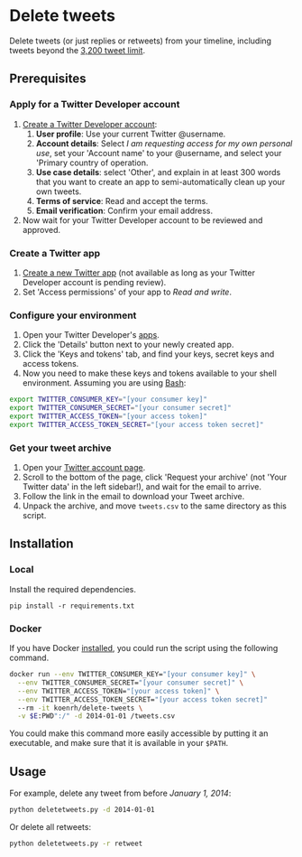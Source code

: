 # Delete tweets

Delete tweets (or just replies or retweets) from your timeline, including tweets
beyond the [3,200 tweet limit](https://web.archive.org/web/20131019125213/https://dev.twitter.com/discussions/276).

## Prerequisites

### Apply for a Twitter Developer account

1. [Create a Twitter Developer account](https://developer.twitter.com/en/apply):
    1. **User profile**: Use your current Twitter @username.
    1. **Account details**: Select *I am requesting access for my own personal use*,
      set your 'Account name' to your @username, and select your 'Primary country
      of operation.
    1. **Use case details**: select 'Other', and explain in at least 300 words that
      you want to create an app to semi-automatically clean up your own tweets.
    1. **Terms of service**: Read and accept the terms.
    1. **Email verification**: Confirm your email address.
1. Now wait for your Twitter Developer account to be reviewed and approved.

### Create a Twitter app

1. [Create a new Twitter app](https://developer.twitter.com/en/apps/create) (not
  available as long as your Twitter Developer account is pending review).
1. Set 'Access permissions' of your app to *Read and write*.

### Configure your environment

1. Open your Twitter Developer's [apps](https://developer.twitter.com/en/apps).
1. Click the 'Details' button next to your newly created app.
1. Click the 'Keys and tokens' tab, and find your keys, secret keys and access tokens.
1. Now you need to make these keys and tokens available to your shell environment.
  Assuming you are using [Bash](https://en.wikipedia.org/wiki/Bash_(Unix_shell)):

```bash
export TWITTER_CONSUMER_KEY="[your consumer key]"
export TWITTER_CONSUMER_SECRET="[your consumer secret]"
export TWITTER_ACCESS_TOKEN="[your access token]"
export TWITTER_ACCESS_TOKEN_SECRET="[your access token secret]"
```

### Get your tweet archive

1. Open your [Twitter account page](https://twitter.com/settings/account).
1. Scroll to the bottom of the page, click 'Request your archive' (not 'Your Twitter
  data' in the left sidebar!), and wait for the email to arrive.
1. Follow the link in the email to download your Tweet archive.
1. Unpack the archive, and move `tweets.csv` to the same directory as this script.

## Installation

### Local

Install the required dependencies.

```
pip install -r requirements.txt
```

### Docker

If you have Docker [installed](https://docs.docker.com/install/), you could run
the script using the following command.

```bash
docker run --env TWITTER_CONSUMER_KEY="[your consumer key]" \
  --env TWITTER_CONSUMER_SECRET="[your consumer secret]" \
  --env TWITTER_ACCESS_TOKEN="[your access token]" \
  --env TWITTER_ACCESS_TOKEN_SECRET="[your access token secret]"
  --rm -it koenrh/delete-tweets \
  -v $E:PWD":/" -d 2014-01-01 /tweets.csv
```

You could make this command more easily accessible by putting it an executable,
and make sure that it is available in your `$PATH`.

## Usage

For example, delete any tweet from before *January 1, 2014*:

```bash
python deletetweets.py -d 2014-01-01
```

Or delete all retweets:

```bash
python deletetweets.py -r retweet
```
